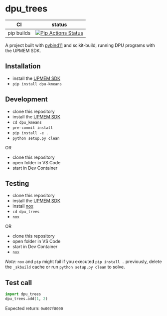dpu_trees
==============

|      CI              | status |
|----------------------|--------|
| pip builds           | [![Pip Actions Status][actions-pip-badge]][actions-pip-link] |

A project built with [pybind11](https://github.com/pybind/pybind11) and scikit-build, running DPU programs with the UPMEM SDK.

[actions-badge]:           https://github.com/SylvanBrocard/dpu_trees/workflows/Tests/badge.svg
[actions-conda-link]:      https://github.com/SylvanBrocard/dpu_trees/actions?query=workflow%3AConda
[actions-conda-badge]:     https://github.com/SylvanBrocard/dpu_trees/workflows/Conda/badge.svg
[actions-pip-link]:        https://github.com/SylvanBrocard/dpu_trees/actions?query=workflow%3APip
[actions-pip-badge]:       https://github.com/SylvanBrocard/dpu_trees/workflows/Pip/badge.svg
[actions-wheels-link]:     https://github.com/SylvanBrocard/dpu_trees/actions?query=workflow%3AWheels
[actions-wheels-badge]:    https://github.com/SylvanBrocard/dpu_trees/workflows/Wheels/badge.svg

Installation
------------

- install the [UPMEM SDK](https://sdk.upmem.com/)
- `pip install dpu-kmeans`

Development
-----------

- clone this repository
- install the [UPMEM SDK](https://sdk.upmem.com/)
- `cd dpu_kmeans`
- `pre-commit install`
- `pip install -e .`
- `python setup.py clean`

OR

- clone this repository
- open folder in VS Code
- start in Dev Container

Testing
-------

- clone this repository
- install the [UPMEM SDK](https://sdk.upmem.com/)
- install [nox](https://nox.thea.codes/)
- `cd dpu_trees`
- `nox`

OR

- clone this repository
- open folder in VS Code
- start in Dev Container
- `nox`

*Note:* `nox` and `pip` might fail if you executed `pip install .` previously, delete the `_skbuild` cache or run `python setup.py clean` to solve.

Test call
---------

```python
import dpu_trees
dpu_trees.add(1, 2)
```
Expected return: `0x007f8000`

[`cibuildwheel`]:          https://cibuildwheel.readthedocs.io
